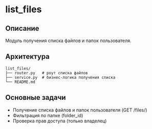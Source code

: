 # list_files

## Описание
Модуль получения списка файлов и папок пользователя.

## Архитектура
```
list_files/
├── router.py   # роут списка файлов
├── service.py  # бизнес-логика получения списка
└── README.md
```

## Основные задачи
- Получение списка файлов и папок пользователя (GET /files/)
- Фильтрация по папке (folder_id)
- Проверка прав доступа (только владелец)

